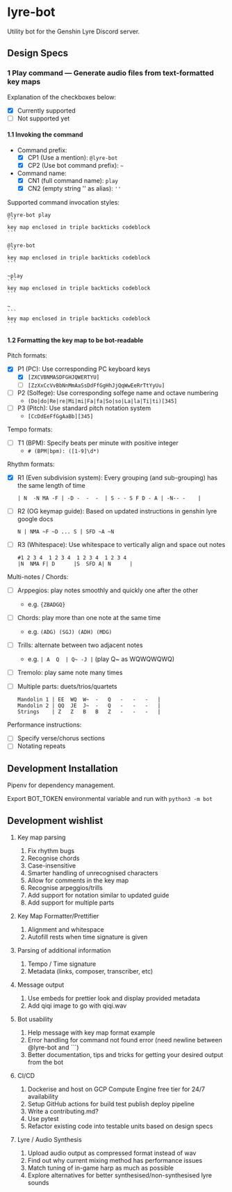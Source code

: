 # lyre-bot

Utility bot for the Genshin Lyre Discord server.

## Design Specs

### 1 Play command — Generate audio files from text-formatted key maps

Explanation of the checkboxes below:

- [x] Currently supported
- [ ] Not supported yet

#### 1.1 Invoking the command

- Command prefix:
  - [x] CP1 (Use a mention): `@lyre-bot`
  - [x] CP2 (Use bot command prefix): `~`

- Command name:
  - [x] CN1 (full command name): `play`
  - [x] CN2 (empty string '' as alias): `''`

Supported command invocation styles:

````text
@lyre-bot play
```
key map enclosed in triple backticks codeblock
```
````

````text
@lyre-bot
```
key map enclosed in triple backticks codeblock
```
````

````text
~play
```
key map enclosed in triple backticks codeblock
```
````

````text
~
```
key map enclosed in triple backticks codeblock
```
````

#### 1.2 Formatting the key map to be bot-readable

Pitch formats:

- [x] P1 (PC): Use corresponding PC keyboard keys
  - [x] `[ZXCVBNMASDFGHJQWERTYU]`
  - [ ] `[ZzXxCcVvBbNnMmAaSsDdFfGgHhJjQqWwEeRrTtYyUu]`
- [ ] P2 (Solfege): Use corresponding solfege name and octave numbering
  - `(Do|do|Re|re|Mi|mi|Fa|fa|So|so|La|la|Ti|ti)[345]`
- [ ] P3 (Pitch): Use standard pitch notation system
  - `[CcDdEeFfGgAaBb][345]`

Tempo formats:

- [ ] T1 (BPM): Specify beats per minute with positive integer
  - `# (BPM|bpm): ([1-9]\d*)`

Rhythm formats:

- [x] R1 (Even subdivision system): Every grouping (and sub-grouping) has the same length of time

    ```text
    | N  -N MA -F | -D -  -  -  | S - - S F D - A | -N-- -    |
    ```

- [ ] R2 (OG keymap guide): Based on updated instructions in genshin lyre google docs

    ```text
    N | NMA ~F ~D ... S | SFD ~A ~N
    ```

- [ ] R3 (Whitespace): Use whitespace to vertically align and space out notes

    ```text
    #1 2 3 4  1 2 3 4  1 2 3 4  1 2 3 4
    |N  NMA F| D      |S  SFD A| N      |
    ```

Multi-notes / Chords:

- [ ] Arppegios: play notes smoothly and quickly one after the other

  - e.g. `{ZBADGQ}`

- [ ] Chords: play more than one note at the same time

  - e.g. `(ADG) (SGJ) (ADH) (MDG)`

- [ ] Trills: alternate between two adjacent notes

  - e.g. `| A  Q  | Q~ -J |` (play Q~ as WQWQWQWQ)

- [ ] Tremolo: play same note many times

- [ ] Multiple parts: duets/trios/quartets

    ```text
    Mandolin 1 | EE  WQ  W~  -   Q   -   -   -   |
    Mandolin 2 | QQ  JE  J~  -   Q   -   -   -   |
    Strings    | Z   Z   B   B   Z   -   -   -   |
    ```

Performance instructions:

- [ ] Specify verse/chorus sections
- [ ] Notating repeats

## Development Installation

Pipenv for dependency management.

Export BOT_TOKEN environmental variable and run with `python3 -m bot`

## Development wishlist

1. Key map parsing

   1. Fix rhythm bugs
   2. Recognise chords
   3. Case-insensitive
   4. Smarter handling of unrecognised characters
   5. Allow for comments in the key map
   6. Recognise arpeggios/trills
   7. Add support for notation similar to updated guide
   8. Add support for multiple parts

2. Key Map Formatter/Prettifier

   1. Alignment and whitespace
   2. Autofill rests when time signature is given

3. Parsing of additional information

   1. Tempo / Time signature
   2. Metadata (links, composer, transcriber, etc)

4. Message output

   1. Use embeds for prettier look and display provided metadata
   2. Add qiqi image to go with qiqi.wav

5. Bot usability

   1. Help message with key map format example
   2. Error handling for command not found error (need newline between @lyre-bot and ```)
   3. Better documentation, tips and tricks for getting your desired output from the bot

6. CI/CD

   1. Dockerise and host on GCP Compute Engine free tier for 24/7 availability
   2. Setup GitHub actions for build test publish deploy pipeline
   3. Write a contributing.md?
   4. Use pytest
   5. Refactor existing code into testable units based on design specs

7. Lyre / Audio Synthesis

   1. Upload audio output as compressed format instead of wav
   2. Find out why current mixing method has performance issues
   3. Match tuning of in-game harp as much as possible
   4. Explore alternatives for better synthesised/non-synthesised lyre sounds

